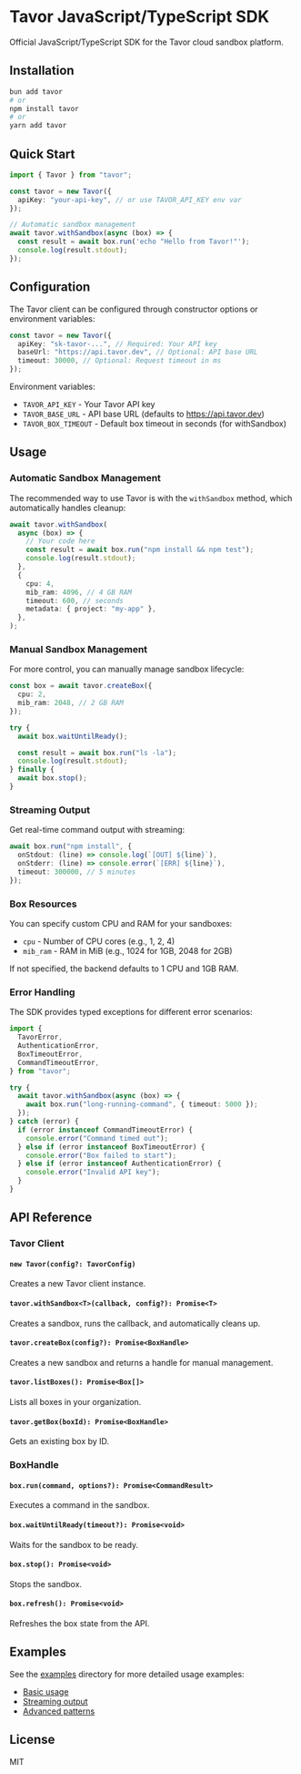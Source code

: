 # Tavor JavaScript/TypeScript SDK

Official JavaScript/TypeScript SDK for the Tavor cloud sandbox platform.

## Installation

```bash
bun add tavor
# or
npm install tavor
# or
yarn add tavor
```

## Quick Start

```typescript
import { Tavor } from "tavor";

const tavor = new Tavor({
  apiKey: "your-api-key", // or use TAVOR_API_KEY env var
});

// Automatic sandbox management
await tavor.withSandbox(async (box) => {
  const result = await box.run('echo "Hello from Tavor!"');
  console.log(result.stdout);
});
```

## Configuration

The Tavor client can be configured through constructor options or environment variables:

```typescript
const tavor = new Tavor({
  apiKey: "sk-tavor-...", // Required: Your API key
  baseUrl: "https://api.tavor.dev", // Optional: API base URL
  timeout: 30000, // Optional: Request timeout in ms
});
```

Environment variables:

- `TAVOR_API_KEY` - Your Tavor API key
- `TAVOR_BASE_URL` - API base URL (defaults to <https://api.tavor.dev>)
- `TAVOR_BOX_TIMEOUT` - Default box timeout in seconds (for withSandbox)

## Usage

### Automatic Sandbox Management

The recommended way to use Tavor is with the `withSandbox` method, which automatically handles cleanup:

```typescript
await tavor.withSandbox(
  async (box) => {
    // Your code here
    const result = await box.run("npm install && npm test");
    console.log(result.stdout);
  },
  {
    cpu: 4,
    mib_ram: 4096, // 4 GB RAM
    timeout: 600, // seconds
    metadata: { project: "my-app" },
  },
);
```

### Manual Sandbox Management

For more control, you can manually manage sandbox lifecycle:

```typescript
const box = await tavor.createBox({
  cpu: 2,
  mib_ram: 2048, // 2 GB RAM
});

try {
  await box.waitUntilReady();

  const result = await box.run("ls -la");
  console.log(result.stdout);
} finally {
  await box.stop();
}
```

### Streaming Output

Get real-time command output with streaming:

```typescript
await box.run("npm install", {
  onStdout: (line) => console.log(`[OUT] ${line}`),
  onStderr: (line) => console.error(`[ERR] ${line}`),
  timeout: 300000, // 5 minutes
});
```

### Box Resources

You can specify custom CPU and RAM for your sandboxes:

- `cpu` - Number of CPU cores (e.g., 1, 2, 4)
- `mib_ram` - RAM in MiB (e.g., 1024 for 1GB, 2048 for 2GB)

If not specified, the backend defaults to 1 CPU and 1GB RAM.

### Error Handling

The SDK provides typed exceptions for different error scenarios:

```typescript
import {
  TavorError,
  AuthenticationError,
  BoxTimeoutError,
  CommandTimeoutError,
} from "tavor";

try {
  await tavor.withSandbox(async (box) => {
    await box.run("long-running-command", { timeout: 5000 });
  });
} catch (error) {
  if (error instanceof CommandTimeoutError) {
    console.error("Command timed out");
  } else if (error instanceof BoxTimeoutError) {
    console.error("Box failed to start");
  } else if (error instanceof AuthenticationError) {
    console.error("Invalid API key");
  }
}
```

## API Reference

### Tavor Client

#### `new Tavor(config?: TavorConfig)`

Creates a new Tavor client instance.

#### `tavor.withSandbox<T>(callback, config?): Promise<T>`

Creates a sandbox, runs the callback, and automatically cleans up.

#### `tavor.createBox(config?): Promise<BoxHandle>`

Creates a new sandbox and returns a handle for manual management.

#### `tavor.listBoxes(): Promise<Box[]>`

Lists all boxes in your organization.

#### `tavor.getBox(boxId): Promise<BoxHandle>`

Gets an existing box by ID.

### BoxHandle

#### `box.run(command, options?): Promise<CommandResult>`

Executes a command in the sandbox.

#### `box.waitUntilReady(timeout?): Promise<void>`

Waits for the sandbox to be ready.

#### `box.stop(): Promise<void>`

Stops the sandbox.

#### `box.refresh(): Promise<void>`

Refreshes the box state from the API.

## Examples

See the [examples](examples/) directory for more detailed usage examples:

- [Basic usage](examples/example-basic.ts)
- [Streaming output](examples/example-streaming.ts)
- [Advanced patterns](examples/example-advanced.ts)

## License

MIT
